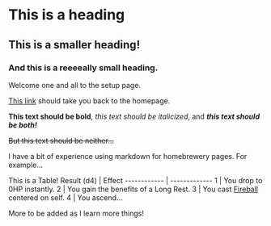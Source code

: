 # This is a heading
## This is a smaller heading!
### And this is a reeeeally small heading.

Welcome one and all to the setup page.

[This link](http://luchinder.github.io/bimd233) should take you back to the homepage.

**This text should be bold**, *this text should be italicized*, and ***this text should be both!***

~~But this text should be neither...~~


I have a bit of experience using markdown for homebrewery pages. For example...

This is a Table!
Result (d4) | Effect
------------ | -------------
1 | You drop to 0HP instantly.
2 | You gain the benefits of a Long Rest.
3 | You cast [Fireball](http://dnd5e.wikidot.com/spell:fireball) centered on self.
4 | You ascend...

More to be added as I learn more things!
